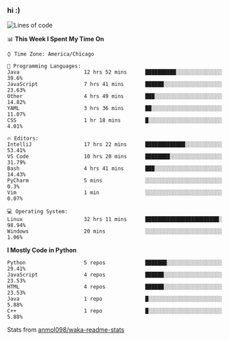 ### hi :)

<!--START_SECTION:waka-->
![Lines of code](https://img.shields.io/badge/From%20Hello%20World%20I%27ve%20Written-799305%20lines%20of%20code-blue)

📊 **This Week I Spent My Time On** 

```text
⌚︎ Time Zone: America/Chicago

💬 Programming Languages: 
Java                     12 hrs 52 mins      ██████████░░░░░░░░░░░░░░░   39.6% 
JavaScript               7 hrs 41 mins       ██████░░░░░░░░░░░░░░░░░░░   23.63% 
Other                    4 hrs 49 mins       ███░░░░░░░░░░░░░░░░░░░░░░   14.82% 
YAML                     3 hrs 36 mins       ██░░░░░░░░░░░░░░░░░░░░░░░   11.07% 
CSS                      1 hr 18 mins        █░░░░░░░░░░░░░░░░░░░░░░░░   4.01%

🔥 Editors: 
IntelliJ                 17 hrs 22 mins      █████████████░░░░░░░░░░░░   53.41% 
VS Code                  10 hrs 20 mins      ████████░░░░░░░░░░░░░░░░░   31.79% 
Bash                     4 hrs 41 mins       ███░░░░░░░░░░░░░░░░░░░░░░   14.43% 
PyCharm                  5 mins              ░░░░░░░░░░░░░░░░░░░░░░░░░   0.3% 
Vim                      1 min               ░░░░░░░░░░░░░░░░░░░░░░░░░   0.07%

💻 Operating System: 
Linux                    32 hrs 11 mins      ████████████████████████░   98.94% 
Windows                  20 mins             ░░░░░░░░░░░░░░░░░░░░░░░░░   1.06%

```

**I Mostly Code in Python** 

```text
Python                   5 repos             ███████░░░░░░░░░░░░░░░░░░   29.41% 
JavaScript               4 repos             ██████░░░░░░░░░░░░░░░░░░░   23.53% 
HTML                     4 repos             ██████░░░░░░░░░░░░░░░░░░░   23.53% 
Java                     1 repo              █░░░░░░░░░░░░░░░░░░░░░░░░   5.88% 
C++                      1 repo              █░░░░░░░░░░░░░░░░░░░░░░░░   5.88%

```



<!--END_SECTION:waka-->

Stats from [anmol098/waka-readme-stats](https://github.com/anmol098/waka-readme-stats)